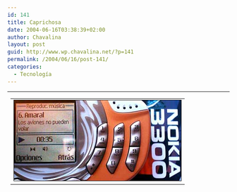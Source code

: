 ```yaml
---
id: 141
title: Caprichosa
date: 2004-06-16T03:38:39+02:00
author: Chavalina
layout: post
guid: http://www.wp.chavalina.net/?p=141
permalink: /2004/06/16/post-141/
categories:
  - Tecnología
---
```

<table width="100%" border="0" cellpadding="0" cellspacing="0">
  <tr>
    <td>
      <table border="0" cellspacing="5" cellpadding="10" width="1" align="left">
        <tr>
          <td>
            <img src="/imagenes/fotos/3300.jpg" width="379" height="183" border="1" alt="Nokia 3300" />
          </td>
        </tr>
      </table>
      
      <p>
        Como <a href="http://www.minid.net/archivos/categorias/curiosidades/que_compraran_los_webloggers_el_mes_que_viene.php#comments" target="_blank">muchos</a> <a href="http://www.inxpiracion.com/archivos/000284.htm" target="_blank">otros</a> <a href="http://dmnet.bitacoras.com/index.php?id=2568" target="_blank">bitacoreros</a> este mes me permito un capricho: <a href="http://www.nokia.es/telefonos/modelos/nokia3300/index_id3300.jsp" target="_blank">Nokia 3300</a>. Ya tiene su tiempo, quiz&aacute; parezca obsoleto a algunos, sobre todo tras los <a href="http://www.chavalina.net/comentar.php?idpost=139" target="_blank">&uacute;ltimos lanzamientos</a>, pero cuando compro no miro si el lo &uacute;ltimo, sino que cubra mis necesidades.
      </p>
      
      <p>
        Y este peque&ntilde;&iacute;n lo hace con creces. Y digo peque&ntilde;&iacute;n porque pese a lo que parezca en las fotos es un tel&eacute;fono muy compacto, el mismo tama&ntilde;o que un <a href="http://www.nokia.es/telefonos/modelos/nokia7210/index_id7210.jsp" target="_blank">Nokia 7210</a> (mi anterior tel&eacute;fono, al que echar&eacute; muuuucho de menos) o un <a href="http://www.sonyericsson.com/spg.jsp?cc=es&#038;lc=es&#038;ver=4000&#038;template=pp1_loader&#038;zone=pp&#038;lm=pp1&#038;php=php1_1_10055&#038;pid=10055" target="_blank">SonyEricsson t610</a>, un poco m&aacute;s ancho y con disposici&oacute;n horizontal. Pero muchas son las prestaciones para su tama&ntilde;o. Destaca que incluye una tarjeta de memoria <acronym title="MultiMedia Card">MMC</acronym> (de 64mb de serie, pero compatible con otras marcas) que se puede usar como disco duro port&aacute;til, o para guardar los <acronym title="MPEG-1 Audio Layer 3">MP3</acronym> que es capaz de reproducir, o incluso para grabar de la radio, que tambi&eacute;n tiene, y por supuesto est&eacute;reo, con pulsar un solo bot&oacute;n, pudiendo luego descargar las grabaciones al ordenador con el cable que viene de serie, de interfaz <acronym title="Universal Serial Bus">USB</acronym> para m&aacute;s facilidades. Por lo dem&aacute;s, lo t&iacute;pico, pantalla en color, mensajes MMS, posibilidad de adaptarle la c&aacute;mara aparte que vende Nokia, juegos java&#8230;
      </p>
      
      <p>
        As&iacute; que si alguien est&aacute; pensando en comprarse un reproductor de <acronym title="MPEG-1 Audio Layer 3">MP3</acronym> de tarjetas o memoria interna, o un pendrive y un tel&eacute;fono, &eacute;ste es el que yo le recomendar&iacute;a, todo en un solo aparato, que, seg&uacute;n parece, saldr&aacute; a buen precio con la compa&ntilde;&iacute;a Amena en breve.
      </p>
    </td>
  </tr>
</table>